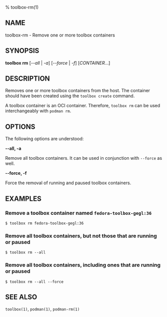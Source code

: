 % toolbox-rm(1)

## NAME
toolbox\-rm - Remove one or more toolbox containers

## SYNOPSIS
**toolbox rm** [*--all* | *-a*] [*--force* | *-f*] [*CONTAINER*...]

## DESCRIPTION

Removes one or more toolbox containers from the host. The container should
have been created using the `toolbox create` command.

A toolbox container is an OCI container. Therefore, `toolbox rm` can be used
interchangeably with `podman rm`.

## OPTIONS ##

The following options are understood:

**--all, -a**

Remove all toolbox containers. It can be used in conjunction with `--force` as
well.

**--force, -f**

Force the removal of running and paused toolbox containers.

## EXAMPLES

### Remove a toolbox container named `fedora-toolbox-gegl:36`

```
$ toolbox rm fedora-toolbox-gegl:36
```

### Remove all toolbox containers, but not those that are running or paused

```
$ toolbox rm --all
```

### Remove all toolbox containers, including ones that are running or paused

```
$ toolbox rm --all --force
```

## SEE ALSO

`toolbox(1)`, `podman(1)`, `podman-rm(1)`
